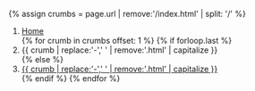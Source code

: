 
{% assign crumbs = page.url | remove:'/index.html' | split: '/' %}
<nav class="usa-breadcrumb 
{% if page.breadcrumbWrapping == true %} 
  usa-breadcrumb--wrap 
{% endif %}" aria-label="Breadcrumbs,,">
  <ol class="usa-breadcrumb__list">
    <li class="usa-breadcrumb__list-item"> <a href="/"  class="usa-breadcrumb__link">Home</a></li>
    {% for crumb in crumbs offset: 1 %}
      {% if forloop.last %}
        <li class="usa-breadcrumb__list-item" aria-current="page"><span>{{ crumb | replace:'-',' ' | remove:'.html' | capitalize }}</span></li>
      {% else %}
        <li class="usa-breadcrumb__list-item"><a href="{% assign crumb_limit = forloop.index | plus: 1 %}{% for crumb in crumbs limit: crumb_limit %}{{ crumb | append: '/' }}{% endfor %}" class="usa-breadcrumb__link">{{ crumb | replace:'-',' ' | remove:'.html' | capitalize }} </a></li>
      {% endif %}
    {% endfor %}
  </ol>
</nav>